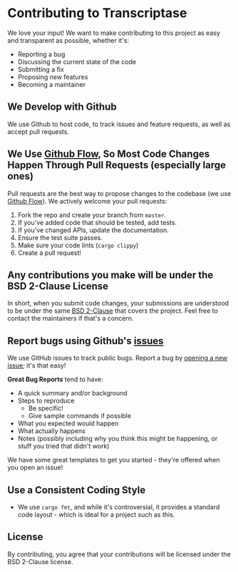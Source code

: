 # Contributing to Transcriptase
We love your input! We want to make contributing to this project as easy and transparent as possible, whether it's:

- Reporting a bug
- Discussing the current state of the code
- Submitting a fix
- Proposing new features
- Becoming a maintainer

## We Develop with Github
We use Github to host code, to track issues and feature requests, as well as accept pull requests.

## We Use [Github Flow](https://docs.github.com/en/get-started/quickstart/github-flow), So Most Code Changes Happen Through Pull Requests (especially large ones)
Pull requests are the best way to propose changes to the codebase (we use [Github Flow](https://docs.github.com/en/get-started/quickstart/github-flow)). We actively welcome your pull requests:

1. Fork the repo and create your branch from `master`.
2. If you've added code that should be tested, add tests.
3. If you've changed APIs, update the documentation.
4. Ensure the test suite passes.
5. Make sure your code lints (`cargo clippy`)
6. Create a pull request!

## Any contributions you make will be under the BSD 2-Clause License
In short, when you submit code changes, your submissions are understood to be under the same [BSD 2-Clause](https://choosealicense.com/licenses/bsd-2-clause/) that covers the project. Feel free to contact the maintainers if that's a concern.

## Report bugs using Github's [issues](https://github.com/briandk/transcriptase-atom/issues)
We use GitHub issues to track public bugs. Report a bug by [opening a new issue](https://github.com/brxken128/dexios/issues/new/choose); it's that easy!

**Great Bug Reports** tend to have:

- A quick summary and/or background
- Steps to reproduce
  - Be specific!
  - Give sample commands if possible
- What you expected would happen
- What actually happens
- Notes (possibly including why you think this might be happening, or stuff you tried that didn't work)

We have some great templates to get you started - they're offered when you open an issue!

## Use a Consistent Coding Style

* We use `cargo fmt`, and while it's controversial, it provides a standard code layout - which is ideal for a project such as this.

## License
By contributing, you agree that your contributions will be licensed under the BSD 2-Clause license.